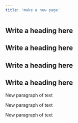 ```yaml
---
title: 'make a new page'
---
```


<h2>Write a heading here</h2>
<h2>Write a heading here</h2>
<h2>Write a heading here</h2>
<h2>Write a heading here</h2>
<p>New paragraph of text</p>
<p>New paragraph of text</p>
<p>New paragraph of text</p>
<video-player resource="#52c58185-15b1-f619-f4cf" prefix="oer:http://oerschema.org/ schema:http://schema.org/ dc:http://purl.org/dc/terms/ foaf:http://xmlns.com/foaf/0.1/ cc:http://creativecommons.org/ns# bib:http://bib.schema.org " responsive="true" video-style="style1" source="https://www.youtube.com/watch?v=1L7Nb3iw90w" src="https://www.youtube-nocookie.com/embed/1L7Nb3iw90w?showinfo=0&controls=1&rel=0" iframed="true" width="560" height="315" caption="sfsfsfsfsfs" primary-color="null" secondary-color="#7b1fa2" secondary-color-class="purple darken-2" text-color-class="white-text" text-color="#ffffff" yt-nocookie="true" yt-controls="true" vimeo-color="ull" class=" video-player-0" style="width: 50%;">
</video-player>

